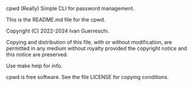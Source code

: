 cpwd
(Really) Simple CLI for password management.

This is the README.md file for the cpwd.

Copyright (C) 2022-2024 Ivan Guerreschi.

Copying and distribution of this file, with or without modification,
are permitted in any medium without royalty provided the copyright
notice and this notice are preserved.

Use make help for info.

cpwd is free software.  See the file LICENSE for copying conditions.
